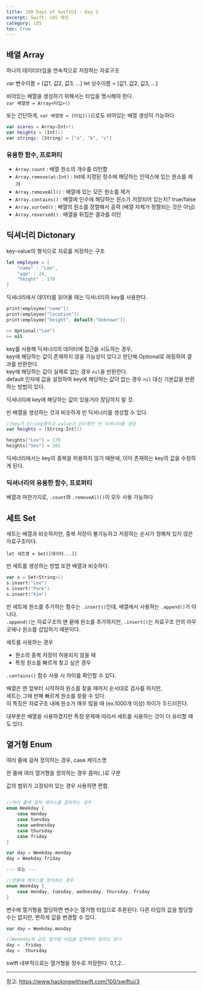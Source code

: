 ```yaml
---
title: 100 Days of SwiftUI - Day 3
excerpt: Swift, iOS 메모
category: iOS
toc: true
---
```



## 배열 Array

하나의 데이터타입을 연속적으로 저장하는 자료구조  

var 변수이름 = [값1, 값2, 값3, ...]
let 상수이름 = [값1, 값2, 값3, ...]

비어있는 배열을 생성하기 위해서는 타입을 명시해야 한다.  
`var 배열명 = Array<타입>()`

또는 간단하게, `var 배열명 = [타입]()`으로도 비어있는 배열 생성이 가능하다.

~~~swift
var scores = Array<Int>()
var heights = [Int]()
var strings: [String] = ["a", "b", "c"]
~~~


### 유용한 함수, 프로퍼티

- `Array.count` : 배열 원소의 개수를 리턴함  
- `Array.remove(at:Int)` : Int에 지정된 정수에 해당하는 인덱스에 있는 원소를 제거
- `Array.removeAll()` : 배열에 있는 모든 원소를 제거
- `Array.contains()` : 배열에 인수에 해당하는 원소가 저장되어 있는지? true/false
- `Array.sorted()` : 배열의 원소를 정렬해서 출력 (배열 자체가 정렬되는 것은 아님)
- `Array.reversed()` : 배열을 뒤집은 결과를 리턴


## 딕셔너리 Dictonary
 
key-value의 형식으로 자료를 저장하는 구조

~~~swift
let employee = [
    "name" : "Lee",
    "age" : 24,
    "height" : 170
]
~~~

딕셔너리에서 데이터를 읽어올 때는 딕셔너리의 key를 사용한다.

~~~swift
print(employee["name"])
print(employee["location"])
print(employee["height", default:"Unknown"])

>> Optional("Lee")
>> nil
~~~ 

key를 사용해 딕셔너리의 데이터에 접근을 시도하는 경우,  
key에 해당하는 값이 존재하지 않을 가능성이 있다고 판단해 Optional로 래핑하여 결과를 반환한다.  
key에 해당하는 값이 실제로 없는 경우 `nil`을 반환한다.  
default 인자에 값을 설정하여 key에 해당하는 값이 없는 경우 `nil` 대신 기본값을 반환하는 방법이 있다.  

딕셔너리에 key에 해당하는 값이 있을거라 장담하지 말 것.  

빈 배열을 생성하는 것과 비슷하게 빈 딕셔너리를 생성할 수 있다.

~~~swift
//key가 String형이고 value가 Int형인 빈 딕셔너리를 생성
var heights = [String:Int]()

heights["Lee"] = 170
heights["Seo"] = 201
~~~

딕셔너리에서는 key의 중복을 허용하지 않기 때문에, 이미 존재하는 key의 값을 수정하게 된다.

### 딕셔너리의 유용한 함수, 프로퍼티
배열과 마찬가지로, `.count`와 `.removeAll()`이 모두 사용 가능하다


## 세트 Set

세트는 배열과 비슷하지만, 중복 저장이 불가능하고 저장하는 순서가 정해져 있지 않은 자료구조이다.  

`let 세트명 = Set([데이터...])`

빈 세트를 생성하는 방법 또한 배열과 비슷하다.

~~~swift
var s = Set<String>()
s.insert("Lee")
s.insert("Park")
s.insert("Kim")
~~~

빈 세트에 원소를 추가하는 함수는 `.insert()`인데, 배열에서 사용하는 `.append()`가 아니다.  
`.append()`는 자료구조의 맨 끝에 원소를 추가하지만, `.insert()`는 자료구조 안의 아무 곳에나 원소를 삽입하기 때문이다.  

세트를 사용하는 경우
- 원소의 중복 저장이 허용되지 않을 때
- 특정 원소를 빠르게 찾고 싶은 경우

`.contains()` 함수 사용 시 차이를 확인할 수 있다.  

배열은 맨 앞부터 시작하여 원소를 찾을 때까지 순서대로 검사를 하지만,  
세트는 그에 반해 빠르게 원소를 찾을 수 있다.  
이 특징은 자료구조 내에 원소가 매우 많을 때 (ex.1000개 이상) 차이가 두드러진다.  



대부분은 배열을 사용하겠지만 특정 문제에 따라서 세트를 사용하는 것이 더 유리할 때도 있다.  

## 열거형 Enum

여러 줄에 걸쳐 정의하는 경우, case 케이스명

한 줄에 여러 열거형을 정의하는 경우 콤마(`,`)로 구분

값의 범위가 고정되어 있는 경우 사용하면 편함.  

~~~swift

//여러 줄에 걸쳐 케이스를 정의하는 경우
enum Weekday {
    case monday
    case tuesday
    case wednesday
    case thursday
    case friday
}

var day = Weekday.monday
day = Weekday.friday

--- 또는 ---

//한줄에 케이스를 정의하는 경우
enum Weekday {
    case monday, tuesday, wednesday, thursday, friday
}
~~~

변수에 열거형을 할당하면 변수는 열거형 타입으로 추론된다. 다른 타입의 값을 할당할 수는 없지만, 편하게 값을 변경할 수 있다.


~~~swift
var day = Weekday.monday

//Weekday와 같은 열거형 타입을 입력하지 않아도 된다.
day = .friday
day = .thursday
~~~

swift 내부적으로는 열거형을 정수로 저장한다. 0,1,2...

---
참고:
https://www.hackingwithswift.com/100/swiftui/3